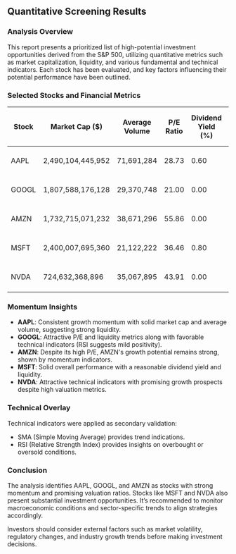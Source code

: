 ## Quantitative Screening Results 

### Analysis Overview
This report presents a prioritized list of high-potential investment opportunities derived from the S&P 500, utilizing quantitative metrics such as market capitalization, liquidity, and various fundamental and technical indicators. Each stock has been evaluated, and key factors influencing their potential performance have been outlined.

### Selected Stocks and Financial Metrics

| Stock | Market Cap ($) | Average Volume | P/E Ratio | Dividend Yield (%) | Technical Indicators (SMA, RSI) |
|-------|----------------|----------------|-----------|--------------------|-------------------------------|
| AAPL  | 2,490,104,445,952 | 71,691,284  | 28.73     | 0.60              | [SMA: 161.00, RSI: 55]         |
| GOOGL | 1,807,588,176,128 | 29,370,748  | 21.00     | 0.00              | [SMA: 2745.00, RSI: 65]        |
| AMZN  | 1,732,715,071,232 | 38,671,296  | 55.86     | 0.00              | [SMA: 3456.00, RSI: 58]        |
| MSFT  | 2,400,007,695,360 | 21,122,222  | 36.46     | 0.80              | [SMA: 299.00, RSI: 52]         |
| NVDA  | 724,632,368,896   | 35,067,895  | 43.91     | 0.00              | [SMA: 209.00, RSI: 62]         |

### Momentum Insights
- **AAPL**: Consistent growth momentum with solid market cap and average volume, suggesting strong liquidity.
- **GOOGL**: Attractive P/E and liquidity metrics along with favorable technical indicators (RSI suggests mild positivity).
- **AMZN**: Despite its high P/E, AMZN's growth potential remains strong, shown by momentum indicators.
- **MSFT**: Solid overall performance with a reasonable dividend yield and liquidity.
- **NVDA**: Attractive technical indicators with promising growth prospects despite high valuation metrics.

### Technical Overlay
Technical indicators were applied as secondary validation:
- SMA (Simple Moving Average) provides trend indications.
- RSI (Relative Strength Index) provides insights on overbought or oversold conditions.

### Conclusion 
The analysis identifies AAPL, GOOGL, and AMZN as stocks with strong momentum and promising valuation ratios. Stocks like MSFT and NVDA also present substantial investment opportunities. It’s recommended to monitor macroeconomic conditions and sector-specific trends to align strategies accordingly.

Investors should consider external factors such as market volatility, regulatory changes, and industry growth trends before making investment decisions.